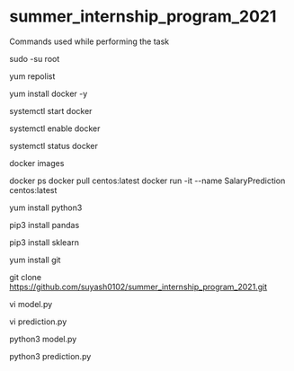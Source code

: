 # summer_internship_program_2021

Commands used while performing the task
 
sudo -su root

yum repolist

yum install docker -y 

systemctl start docker

systemctl enable docker

systemctl status docker

docker images

docker ps
docker pull centos:latest
docker run -it --name SalaryPrediction centos:latest

yum install python3

pip3 install pandas

pip3 install sklearn

yum install git

git clone https://github.com/suyash0102/summer_internship_program_2021.git

vi model.py

vi prediction.py

python3 model.py

python3 prediction.py
